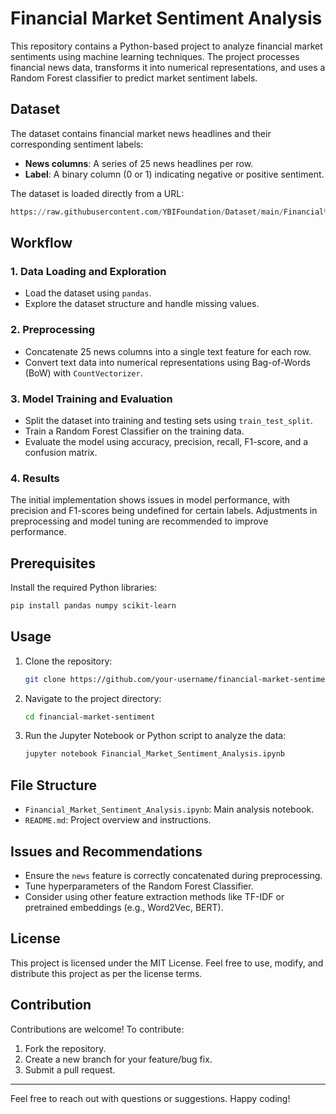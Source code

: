 # Financial Market Sentiment Analysis

This repository contains a Python-based project to analyze financial market sentiments using machine learning techniques. The project processes financial news data, transforms it into numerical representations, and uses a Random Forest classifier to predict market sentiment labels.

## Dataset
The dataset contains financial market news headlines and their corresponding sentiment labels:
- **News columns**: A series of 25 news headlines per row.
- **Label**: A binary column (0 or 1) indicating negative or positive sentiment.

The dataset is loaded directly from a URL:
```python
https://raw.githubusercontent.com/YBIFoundation/Dataset/main/Financial%20Market%20News.csv
```

## Workflow

### 1. Data Loading and Exploration
- Load the dataset using `pandas`.
- Explore the dataset structure and handle missing values.

### 2. Preprocessing
- Concatenate 25 news columns into a single text feature for each row.
- Convert text data into numerical representations using Bag-of-Words (BoW) with `CountVectorizer`.

### 3. Model Training and Evaluation
- Split the dataset into training and testing sets using `train_test_split`.
- Train a Random Forest Classifier on the training data.
- Evaluate the model using accuracy, precision, recall, F1-score, and a confusion matrix.

### 4. Results
The initial implementation shows issues in model performance, with precision and F1-scores being undefined for certain labels. Adjustments in preprocessing and model tuning are recommended to improve performance.

## Prerequisites
Install the required Python libraries:
```bash
pip install pandas numpy scikit-learn
```

## Usage
1. Clone the repository:
   ```bash
   git clone https://github.com/your-username/financial-market-sentiment.git
   ```
2. Navigate to the project directory:
   ```bash
   cd financial-market-sentiment
   ```
3. Run the Jupyter Notebook or Python script to analyze the data:
   ```bash
   jupyter notebook Financial_Market_Sentiment_Analysis.ipynb
   ```

## File Structure
- `Financial_Market_Sentiment_Analysis.ipynb`: Main analysis notebook.
- `README.md`: Project overview and instructions.

## Issues and Recommendations
- Ensure the `news` feature is correctly concatenated during preprocessing.
- Tune hyperparameters of the Random Forest Classifier.
- Consider using other feature extraction methods like TF-IDF or pretrained embeddings (e.g., Word2Vec, BERT).

## License
This project is licensed under the MIT License. Feel free to use, modify, and distribute this project as per the license terms.

## Contribution
Contributions are welcome! To contribute:
1. Fork the repository.
2. Create a new branch for your feature/bug fix.
3. Submit a pull request.

---

Feel free to reach out with questions or suggestions. Happy coding!
